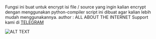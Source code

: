 Fungsi ini buat untuk encrypt isi file / source yang ingin kalian encrypt
dengan menggunakan python-compiler
script ini dibuat agar kalian lebih mudah menggunakannya.
author : ALL ABOUT THE INTERNET 
Support kami di [TELEGRAM](https://t.me/allabout_internet)

![ALT TEXT](https://i.ibb.co.com/BVrw39S/Screenshot-2024-07-22-16-34-35-079-com-termux-edit.jpg)
